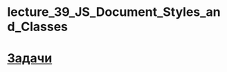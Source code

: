 # lecture_39_JS_Document_Styles_and_Сlasses
#  [Задачи ](https://github.com/schoolteacherMP/lecture_38_JS_Document_-Modifying/blob/main/tasks.md)  
